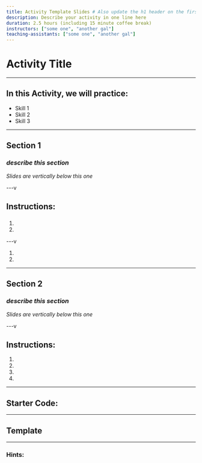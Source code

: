 ```yaml
---
title: Activity Template Slides # Also update the h1 header on the first slide to the same name
description: Describe your activity in one line here
duration: 2.5 hours (including 15 minute coffee break)
instructors: ["some one", "another gal"]
teaching-assistants: ["some one", "another gal"]
---
```


<!---
**********
**********
An Activity is an experience that individual students (or groups of students) are completing on their own.
**********
**********
--->

# Activity Title

<!--- Enter Title of Activity here Here --->

---

## In this Activity, we will practice:

<!--- Insert Skills that are being practiced. Simple syntax is fine, e.g., "Using pallets." "Building a hash function"--->

- Skill 1
- Skill 2
- Skill 3

---

## Section 1

### _describe this section_

_Slides are vertically below this one_

---v

## Instructions:

<!--- Write numeric instructions in the order that the instructor will complete them. Put 1-2 steps on each slide.

Use language that is as direct and straightforward as possible for each instruction. Consider starting each instruction with a verb (e.g., "Open the XXX file", "Call the XXX API").

If any particular instruction is complicated, use multiple sentences or insert an image.

For the last instruction, clarify what 'success' looks like at the end of the workshop.
--->

###

1.
1.

---v

1.
1.

---

## Section 2

### _describe this section_

_Slides are vertically below this one_

---v

## Instructions:

<!--- Write numeric instructions in the order that the instructor will complete them. Put 1-2 steps on each slide.

Use language that is as direct and straightforward as possible for each instruction. Consider starting each instruction with a verb (e.g., "Open the XXX file", "Call the XXX API").

If any particular instruction is complicated, use multiple sentences or insert an image.

For the last instruction, clarify what 'success' looks like at the end of the workshop.
--->

1.
1.
1.
1.

---

## Starter Code:

<!--- If there is any starter code that is needed for this exercise, please insert a link to it here, or even the code snippet itself. If there is no starter code, erase this section. --->

---

## Template

<!--- If there is any kind of template that learners are filling in to complete this activity, link to it here.

If you want to use Rust code outside of the Substrate context, you may want to use a EvCxR template.

If you want to use Substrate or other proprietary tools,
--->

---

### Hints:

<!--- Add hints for any instructions or steps that are particularly complicated. Hints should not entirely provide the answer, but should provide a reference point for users to find the answer. --->
